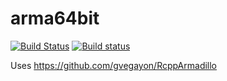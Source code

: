 
arma64bit
=========

[![Build Status](https://travis-ci.org/gvegayon/arma64bit.svg?branch=master)](https://travis-ci.org/gvegayon/arma64bit) [![Build status](https://ci.appveyor.com/api/projects/status/peavy3c38yx38l09/branch/master?svg=true)](https://ci.appveyor.com/project/gvegayon/arma64bit/branch/master)

Uses <https://github.com/gvegayon/RcppArmadillo>
